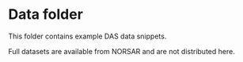# Data folder

This folder contains example DAS data snippets.

Full datasets are available from NORSAR and are not distributed here.
